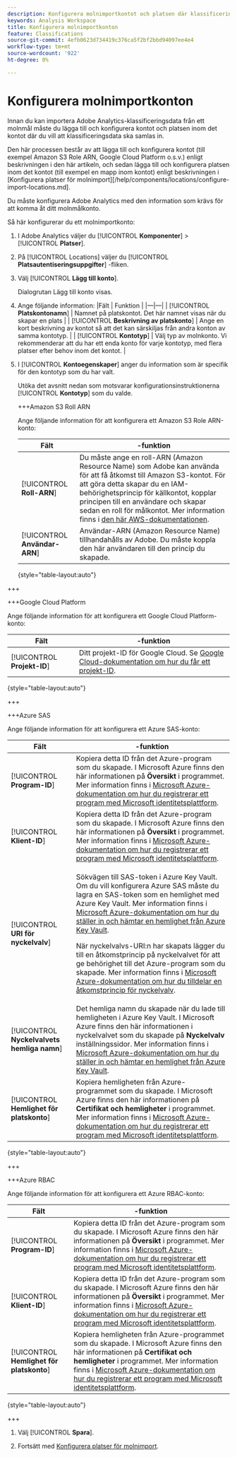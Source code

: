 ```yaml
---
description: Konfigurera molnimportkontot och platsen där klassificeringsdata kan överföras
keywords: Analysis Workspace
title: Konfigurera molnimportkonton
feature: Classifications
source-git-commit: 4efb0623d734419c376ca5f2bf2bbd94097ee4e4
workflow-type: tm+mt
source-wordcount: '922'
ht-degree: 0%

---
```


# Konfigurera molnimportkonton

<!-- This page is almost duplicated with the "Configure cloud export locations" article in CJA. Differences are that Snowflake isn't supported here and there is a Suffix field for each account type. -->

Innan du kan importera Adobe Analytics-klassificeringsdata från ett molnmål måste du lägga till och konfigurera kontot och platsen inom det kontot där du vill att klassificeringsdata ska samlas in.

Den här processen består av att lägga till och konfigurera kontot (till exempel Amazon S3 Role ARN, Google Cloud Platform o.s.v.) enligt beskrivningen i den här artikeln, och sedan lägga till och konfigurera platsen inom det kontot (till exempel en mapp inom kontot) enligt beskrivningen i [Konfigurera platser för molnimport][/help/components/locations/configure-import-locations.md].

Du måste konfigurera Adobe Analytics med den information som krävs för att komma åt ditt molnmålkonto.

Så här konfigurerar du ett molnimportkonto:

1. I Adobe Analytics väljer du [!UICONTROL **Komponenter**] > [!UICONTROL **Platser**].
1. På [!UICONTROL Locations] väljer du [!UICONTROL **Platsautentiseringsuppgifter**] -fliken.
1. Välj [!UICONTROL **Lägg till konto**]. <!-- add screenshot? -->

   Dialogrutan Lägg till konto visas.
1. Ange följande information: |Fält | Funktion | |—|—| | [!UICONTROL **Platskontonamn**] | Namnet på platskontot. Det här namnet visas när du skapar en plats | | [!UICONTROL **Beskrivning av platskonto**] | Ange en kort beskrivning av kontot så att det kan särskiljas från andra konton av samma kontotyp. | | [!UICONTROL **Kontotyp**] | Välj typ av molnkonto. Vi rekommenderar att du har ett enda konto för varje kontotyp, med flera platser efter behov inom det kontot. |
1. I [!UICONTROL **Kontoegenskaper**] anger du information som är specifik för den kontotyp som du har valt.

   Utöka det avsnitt nedan som motsvarar konfigurationsinstruktionerna [!UICONTROL **Kontotyp**] som du valde.

   +++Amazon S3 Roll ARN

   Ange följande information för att konfigurera ett Amazon S3 Role ARN-konto:

   | Fält |  -funktion |
   |---------|----------|
   | [!UICONTROL **Roll-ARN**] | Du måste ange en roll-ARN (Amazon Resource Name) som Adobe kan använda för att få åtkomst till Amazon S3-kontot. För att göra detta skapar du en IAM-behörighetsprincip för källkontot, kopplar principen till en användare och skapar sedan en roll för målkontot. Mer information finns i [den här AWS-dokumentationen](https://aws.amazon.com/premiumsupport/knowledge-center/cross-account-access-iam/). |
   | [!UICONTROL **Användar-ARN**] | Användar-ARN (Amazon Resource Name) tillhandahålls av Adobe. Du måste koppla den här användaren till den princip du skapade. |

   {style="table-layout:auto"}

+++

   +++Google Cloud Platform

   Ange följande information för att konfigurera ett Google Cloud Platform-konto:

   | Fält |  -funktion |
   |---------|----------|
   | [!UICONTROL **Projekt-ID**] | Ditt projekt-ID för Google Cloud. Se [Google Cloud-dokumentation om hur du får ett projekt-ID](https://cloud.google.com/resource-manager/docs/creating-managing-projects#identifying_projects). |

   {style="table-layout:auto"}

+++

   +++Azure SAS

   Ange följande information för att konfigurera ett Azure SAS-konto:

   | Fält |  -funktion |
   |---------|----------|
   | [!UICONTROL **Program-ID**] | Kopiera detta ID från det Azure-program som du skapade. I Microsoft Azure finns den här informationen på **Översikt** i programmet. Mer information finns i [Microsoft Azure-dokumentation om hur du registrerar ett program med Microsoft identitetsplattform](https://learn.microsoft.com/en-us/azure/active-directory/develop/quickstart-register-app). |
   | [!UICONTROL **Klient-ID**] | Kopiera detta ID från det Azure-program som du skapade. I Microsoft Azure finns den här informationen på **Översikt** i programmet. Mer information finns i [Microsoft Azure-dokumentation om hur du registrerar ett program med Microsoft identitetsplattform](https://learn.microsoft.com/en-us/azure/active-directory/develop/quickstart-register-app). |
   | [!UICONTROL **URI för nyckelvalv**] | <p>Sökvägen till SAS-token i Azure Key Vault.  Om du vill konfigurera Azure SAS måste du lagra en SAS-token som en hemlighet med Azure Key Vault. Mer information finns i [Microsoft Azure-dokumentation om hur du ställer in och hämtar en hemlighet från Azure Key Vault](https://learn.microsoft.com/en-us/azure/key-vault/secrets/quick-create-portal?source=recommendations).</p><p>När nyckelvalvs-URI:n har skapats lägger du till en åtkomstprincip på nyckelvalvet för att ge behörighet till det Azure-program som du skapade. Mer information finns i [Microsoft Azure-dokumentation om hur du tilldelar en åtkomstprincip för nyckelvalv](https://learn.microsoft.com/en-us/azure/key-vault/general/assign-access-policy?tabs=azure-portal).</p> |
   | [!UICONTROL **Nyckelvalvets hemliga namn**] | Det hemliga namn du skapade när du lade till hemligheten i Azure Key Vault. I Microsoft Azure finns den här informationen i nyckelvalvet som du skapade på **Nyckelvalv** inställningssidor. Mer information finns i [Microsoft Azure-dokumentation om hur du ställer in och hämtar en hemlighet från Azure Key Vault](https://learn.microsoft.com/en-us/azure/key-vault/secrets/quick-create-portal?source=recommendations). |
   | [!UICONTROL **Hemlighet för platskonto**] | Kopiera hemligheten från Azure-programmet som du skapade. I Microsoft Azure finns den här informationen på **Certifikat och hemligheter** i programmet. Mer information finns i [Microsoft Azure-dokumentation om hur du registrerar ett program med Microsoft identitetsplattform](https://learn.microsoft.com/en-us/azure/active-directory/develop/quickstart-register-app). |

   {style="table-layout:auto"}

+++

   +++Azure RBAC

   Ange följande information för att konfigurera ett Azure RBAC-konto:

   | Fält |  -funktion |
   |---------|----------|
   | [!UICONTROL **Program-ID**] | Kopiera detta ID från det Azure-program som du skapade. I Microsoft Azure finns den här informationen på **Översikt** i programmet. Mer information finns i [Microsoft Azure-dokumentation om hur du registrerar ett program med Microsoft identitetsplattform](https://learn.microsoft.com/en-us/azure/active-directory/develop/quickstart-register-app). |
   | [!UICONTROL **Klient-ID**] | Kopiera detta ID från det Azure-program som du skapade. I Microsoft Azure finns den här informationen på **Översikt** i programmet. Mer information finns i [Microsoft Azure-dokumentation om hur du registrerar ett program med Microsoft identitetsplattform](https://learn.microsoft.com/en-us/azure/active-directory/develop/quickstart-register-app). |
   | [!UICONTROL **Hemlighet för platskonto**] | Kopiera hemligheten från Azure-programmet som du skapade. I Microsoft Azure finns den här informationen på **Certifikat och hemligheter** i programmet. Mer information finns i [Microsoft Azure-dokumentation om hur du registrerar ett program med Microsoft identitetsplattform](https://learn.microsoft.com/en-us/azure/active-directory/develop/quickstart-register-app). |

   {style="table-layout:auto"}

+++

1. Välj [!UICONTROL **Spara**].

1. Fortsätt med [Konfigurera platser för molnimport](/help/components/locations/configure-import-locations.md).

